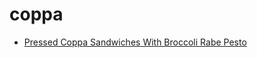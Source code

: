 # coppa

 * [Pressed Coppa Sandwiches With Broccoli Rabe Pesto](../index/p/pressed-coppa-sandwiches-with-broccoli-rabe-pesto-51154940.json)

